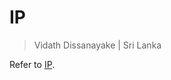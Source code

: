 # IP

> Vidath Dissanayake | Sri Lanka

Refer to [IP](../../../../../network/communication%20protocol/TCP%20IP%20layer%202/OSI%20layer%203/IP/IP.md).